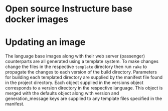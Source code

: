 # Open source Instructure base docker images

# Updating an image

The language base images along with their web server (passenger) counterparts
are all generated using a template system. To make changes change the files in
the respective `template` directory then run `rake` to propagate the changes to
each version of the build directory. Parameters for building each templated
directory are supplied by the manifest file found in the project directory.
Each object supplied in the versions object corresponds to a version directory
in the respective language. This object is merged with the defaults object along
with version and generation_message keys are supplied to any template files
specified in the manifest.
